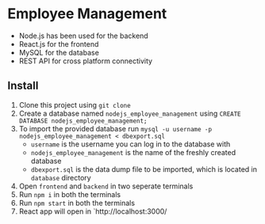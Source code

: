 # Employee Management

- Node.js has been used for the backend
- React.js for the frontend
- MySQL for the database
- REST API for cross platform connectivity

## Install

1. Clone this project using `git clone`
2. Create a database named `nodejs_employee_management` using `CREATE DATABASE nodejs_employee_management;`
3. To import the provided database run `mysql -u username -p nodejs_employee_management < dbexport.sql`
   - `username` is the username you can log in to the database with
   - `nodejs_employee_management` is the name of the freshly created database
   - `dbexport.sql` is the data dump file to be imported, which is located in `database` directory
4. Open `frontend` and `backend` in two seperate terminals
5. Run `npm i` in both the terminals
6. Run `npm start` in both the terminals
7. React app will open in `http://localhost:3000/
